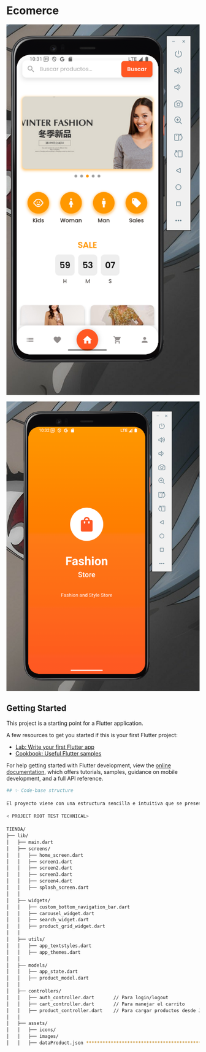 # Ecomerce 

![alt text](img1_readme.png) 

![alt text](img2_readme.png)


## Getting Started

This project is a starting point for a Flutter application.

A few resources to get you started if this is your first Flutter project:

- [Lab: Write your first Flutter app](https://docs.flutter.dev/get-started/codelab)
- [Cookbook: Useful Flutter samples](https://docs.flutter.dev/cookbook)

For help getting started with Flutter development, view the
[online documentation](https://docs.flutter.dev/), which offers tutorials,
samples, guidance on mobile development, and a full API reference.


```bash
## ✨ Code-base structure

El proyecto viene con una estructura sencilla e intuitiva que se presenta a continuación:

< PROJECT ROOT TEST TECHNICAL>

TIENDA/
├── lib/
│   ├── main.dart
│   ├── screens/
│   │   ├── home_screen.dart
│   │   ├── screen1.dart
│   │   ├── screen2.dart
│   │   ├── screen3.dart
│   │   ├── screen4.dart
│   │   ├── splash_screen.dart
│   │
│   ├── widgets/
│   │   ├── custom_bottom_navigation_bar.dart
│   │   ├── carousel_widget.dart
│   │   ├── search_widget.dart
│   │   ├── product_grid_widget.dart
│   │
│   ├── utils/
│   │   ├── app_textstyles.dart
│   │   ├── app_themes.dart
│   │
│   ├── models/
│   │   ├── app_state.dart
│   │   ├── product_model.dart
│   │
│   ├── controllers/  
│   │   ├── auth_controller.dart       // Para login/logout
│   │   ├── cart_controller.dart       // Para manejar el carrito
│   │   ├── product_controller.dart    // Para cargar productos desde JSON
│   │
│   ├── assets/
│   │   ├── icons/
│   │   ├── images/
│   │   ├── dataProduct.json ************************************************************************

```

<br />